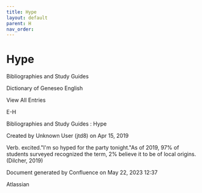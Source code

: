 ```yaml
---
title: Hype
layout: default
parent: H
nav_order:
---
```


# Hype

Bibliographies and Study Guides

Dictionary of Geneseo English

View All Entries

E-H

Bibliographies and Study Guides : Hype

Created by  Unknown User (jtd8) on Apr 15, 2019

Verb. excited.&quot;I'm so hyped for the party tonight.&quot;As of 2019, 97% of students surveyed recognized the term, 2% believe it to be of local origins. (Dilcher, 2019)

Document generated by Confluence on May 22, 2023 12:37

Atlassian

